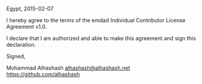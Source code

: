 Egypt, 2015-02-07

I hereby agree to the terms of the emdad Individual Contributor License
Agreement v1.0.

I declare that I am authorized and able to make this agreement and sign this
declaration.

Signed,

Mohammad Alhashash alhashash@alhashash.net https://github.com/alhashash
